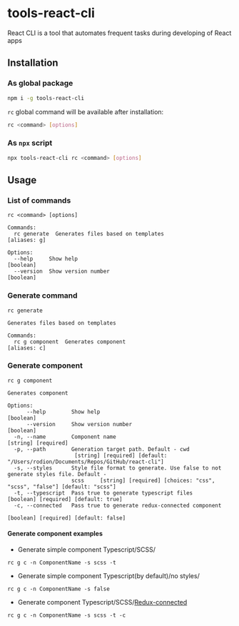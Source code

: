 # tools-react-cli

React CLI is a tool that automates frequent tasks during developing of React apps

## Installation

### As global package

```bash
npm i -g tools-react-cli
```

`rc` global command will be available after installation:

```bash
rc <command> [options]
```

### As `npx` script

```bash
npx tools-react-cli rc <command> [options]
```

## Usage

### List of commands

```
rc <command> [options]

Commands:
  rc generate  Generates files based on templates                                       [aliases: g]

Options:
  --help     Show help                                                                     [boolean]
  --version  Show version number                                                           [boolean]
```

### Generate command

```
rc generate

Generates files based on templates

Commands:
  rc g component  Generates component                                                   [aliases: c]
```

### Generate component

```
rc g component

Generates component

Options:
      --help        Show help                                                              [boolean]
      --version     Show version number                                                    [boolean]
  -n, --name        Component name                                               [string] [required]
  -p, --path        Generation target path. Default - cwd
                     [string] [required] [default: "/Users/rodion/Documents/Repos/GitHub/react-cli"]
  -s, --styles      Style file format to generate. Use false to not generate styles file. Default -
                    scss     [string] [required] [choices: "css", "scss", "false"] [default: "scss"]
  -t, --typescript  Pass true to generate typescript files      [boolean] [required] [default: true]
  -c, --connected   Pass true to generate redux-connected component
                                                               [boolean] [required] [default: false]
```

#### Generate component examples

- Generate simple component Typescript/SCSS/
```
rc g c -n ComponentName -s scss -t
```

- Generate simple component Typescript(by default)/no styles/
```
rc g c -n ComponentName -s false
```

- Generate component Typescript/SCSS/[Redux-connected](https://react-redux.js.org/using-react-redux/connect-mapstate)
```
rc g c -n ComponentName -s scss -t -c
```



